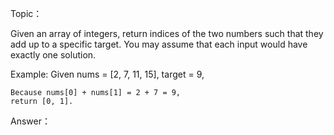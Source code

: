 Topic：

  Given an array of integers, return indices of the two numbers such that they add up to a specific target.
  You may assume that each input would have exactly one solution.
  
  Example:
    Given nums = [2, 7, 11, 15], target = 9,

    Because nums[0] + nums[1] = 2 + 7 = 9,
    return [0, 1].
    
  Answer：
